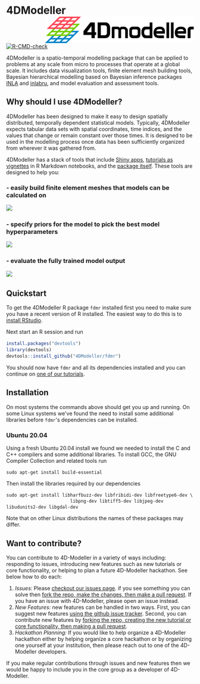 # 4DModeller <img src="man/figures/logo.png" align="right" alt="" width="400" />

[![R-CMD-check](https://github.com/4DModeller/fdmr/actions/workflows/check-standard.yaml/badge.svg?branch=main)](https://github.com/4DModeller/fdmr/actions/workflows/check-standard.yaml)

4DModeller is a spatio-temporal modelling package that can be applied to problems at any scale from micro to processes that operate at a global scale. It includes data visualization tools, finite element mesh building tools, Bayesian hierarchical modelling based on Bayesian inference packages [INLA](https://www.r-inla.org/home) and [inlabru](https://github.com/inlabru-org/inlabru), and model evaluation and assessment tools.

## Why should I use 4DModeller?

4DModeller has been designed to make it easy to design spatially distributed, temporally dependent statistical models. Typically, 4DModeller expects tabular data sets with spatial coordinates, time indices, and the values that change or remain constant over those times. It is designed to be used in the modelling process once data has been sufficiently organized from wherever it was gathered from.

4DModeller has a stack of tools that include [Shiny apps](https://4dmodeller.github.io/fdmr/reference/index.html#shiny-apps), [tutorials as vignettes](https://4dmodeller.github.io/fdmr/articles/) in R Markdown notebooks, and the [package itself](https://github.com/4DModeller/fdmr). These tools are designed to help you:

### - easily build finite element meshes that models can be calculated on

![](https://github.com/4DModeller/fdmr/assets/8915182/4c1d188d-3feb-471f-8831-97aa5fab4765)

### - specify priors for the model to pick the best model hyperparameters

![](https://github.com/4DModeller/fdmr/assets/8915182/30bfea5e-80d8-42d8-96e7-ff0bce22029a)

### - evaluate the fully trained model output

![](https://github.com/4DModeller/fdmr/assets/8915182/fe791f74-c9b4-4db0-a52e-ffa018b12b41)

## Quickstart

To get the 4DModeller R package `fdmr` installed first you need to make sure you have a recent version of R installed.
The easiest way to do this is to [install RStudio](https://posit.co/downloads/).

Next start an R session and run

```R
install.packages("devtools")
library(devtools)
devtools::install_github("4DModeller/fdmr")
```

You should now have `fdmr` and all its dependencies installed and you can continue on [one of our tutorials](https://4dmodeller.github.io/fdmr/articles/).

## Installation

On most systems the commands above should get you up and running. On some Linux systems we've found the need to 
install some additional libraries before `fdmr`'s dependencies can be installed.

### Ubuntu 20.04

Using a fresh Ubuntu 20.04 install we found we needed to install the C and C++ compilers and some additional libraries.
To install GCC, the GNU Compiler Collection and related tools run

```console
sudo apt-get install build-essential
```

Then install the libraries required by our dependencies

```console
sudo apt-get install libharfbuzz-dev libfribidi-dev libfreetype6-dev \
                        libpng-dev libtiff5-dev libjpeg-dev libudunits2-dev libgdal-dev
```

Note that on other Linux distributions the names of these packages may differ.

## Want to contribute?

You can contribute to 4D-Modeller in a variety of ways including: responding to issues, introducing new features such as new tutorials or core functionality, or helping to plan a future 4D-Modeller hackathon. See below how to do each:

1. *Issues:* Please [checkout our issues page](https://github.com/4DModeller/fdmr/issues). if you see something you can solve then [fork the repo, make the changes, then make a pull request](https://stackoverflow.com/questions/14587045/how-to-merge-branch-of-forked-repo-into-master-branch-of-original-repo#14587354). If you have an issue with 4D-Modeller, please open an issue instead.
2. *New Features:* new features can be handled in two ways. First, you can suggest new features [using the github issue tracker](https://github.com/4DModeller/fdmr/issues). Second, you can contribute new features by [forking the repo, creating the new tutorial or core functionality, then making a pull request](https://github.com/4DModeller/fdmr/issues).
3. *Hackathon Planning:* If you would like to help organize a 4D-Modeller hackathon either by helping organize a core hackathon or by organizing one yourself at your institution, then please reach out to one of the 4D-Modeller developers.

If you make regular contributions through issues and new features then we would be happy to include you in the core group as a developer of 4D-Modeller.
